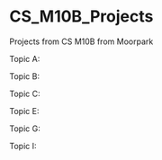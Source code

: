 # CS_M10B_Projects
Projects from CS M10B from Moorpark

Topic A:

Topic B:

Topic C:

Topic E:

Topic G:

Topic I:
